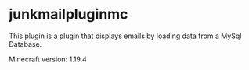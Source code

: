 # junkmailpluginmc


This plugin is a plugin that displays emails by loading data from a MySql Database.

Minecraft version: 1.19.4
